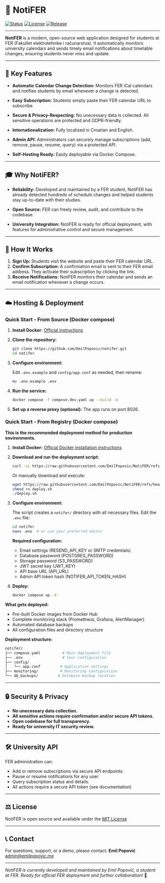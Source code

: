 # 📅 NotiFER

[![Status](https://img.shields.io/endpoint?url=https%3A%2F%2Fstatus.notifer.emilpopovic.me%2Fshield-badges%2Fstatus.json&style=flat)](https://status.notifer.emilpopovic.me)
[![License](https://img.shields.io/github/license/myolnyr/NotiFER)](https://github.com/myolnyr/NotiFER/blob/master/LICENSE)
[![Release](https://img.shields.io/github/v/release/myolnyr/NotiFER)](https://github.com/myolnyr/NotiFER/releases)

---

**NotiFER** is a modern, open-source web application designed for students at FER (Fakultet elektrotehnike i računarstva).
It automatically monitors university calendars and sends timely email notifications about timetable changes, ensuring students never miss and update.

---

## 🚀 Key Features

- **Automatic Calendar Change Detection:**
    Monitors FER iCal calendars and notifies students by email whenever a change is detected.

- **Easy Subscription:**
    Students simply paste their FER calendar URL to subscribe.

- **Secure & Privacy-Respecting:**
    No unecessary data is collected. All sensitive operations are protected and GDPR-friendly.

- **Internationalization:**
    Fully localized in Croatian and English.

- **Admin API:**
    Administrators can securely manage subscriptions (add, remove, pause, resume, query) via a protected API.

- **Self-Hosting Ready:**
    Easily deployable via Docker Compose.

---

## 🎓 Why NotiFER?

- **Reliability:**
    Developed and maintained by a FER student, NotiFER has already detected hundreds of schedule changes and helped students stay up-to-date with their studies.

- **Open Source:**
    FER can freely review, audit, and contribute to the codebase.

- **University Integration:**
    NotiFER is ready for official deployment, with features for administrative control and secure management.

---

## 🤔 How It Works

1. **Sign Up:**
    Students visit the website and paste their FER calendar URL.
2. **Confirm Subscription:**
    A confirmation email is sent to their FER email address. They activate their subscription by clicking the link.
3. **Receive Notifications:**
    NotiFER monitors their calendar and sends an email notification whenever a change occurs.

---

## ☁️ Hosting & Deployment

### Quick Start - From Source (Docker compose)

1. **Install Docker:**
    [Official instructions](https://docs.docker.com/engine/install/)

2. **Clone the repository:**

    ```bash
    git clone https://github.com/EmilPopovic/notifer.git
    cd notifer
    ```

3. **Configure environment:**

    Edit `.env.example` and `config/app.conf` as needed, then rename:

    ```bash
    mv .env.example .env
    ```

4. **Run the service:**

    ```bash
    docker compose -f compose.dev.yaml up --build -d
    ```

5. **Set up a reverse proxy (optional):**
    The app runs on port 8026.

### Quick Start - From Registry (Docker compose)

**This is the recommended deployment method for production environments.**

1. **Install Docker:**
    [Official Docker installation instructions](https://docs.docker.com/engine/install/)

2. **Download and run the deployment script:**

    ```bash
    curl -sL https://raw.githubusercontent.com/EmilPopovic/NotiFER/refs/heads/master/deploy.sh | bash
    ```

    Or manually download and execute:

    ```bash
    wget https://raw.githubusercontent.com/EmilPopovic/NotiFER/refs/heads/master/deploy.sh
    chmod +x deploy.sh
    ./deploy.sh
    ```

3. **Configure environment:**

    The script creates a `notifer/` directory with all necessary files. Edit the `.env` file:

    ```bash
    cd notifer
    nano .env  # or use your preferred editor
    ```

    **Required configuration:**
    - Email settings (RESEND_API_KEY or SMTP credentials)
    - Database password (POSTGRES_PASSWORD)
    - Storage password (S3_PASSWORD)  
    - JWT secret key (JWT_KEY)
    - API base URL (API_URL)
    - Admin API token hash (NOTIFER_API_TOKEN_HASH)

4. **Deploy:**

    ```bash
    docker compose up -d
    ```

**What gets deployed:**

- Pre-built Docker images from Docker Hub
- Complete monitoring stack (Prometheus, Grafana, AlertManager)
- Automated database backups
- All configuration files and directory structure

**Deployment structure:**

```bash
notifer/
├── compose.yaml          # Main deployment file
├── .env                  # Your configuration
├── config/
│   └── app.conf         # Application settings
├── monitoring/          # Monitoring configuration
└── db_backups/         # Database backup location
```

---

## 🔒 Security & Privacy

- **No unecessary data collection.**
- **All sensitive actions require confirmation and/or secure API tokens.**
- **Open codebase for full transparency.**
- **Ready for university IT security review.**

---

## 🛠️ University API

FER administration can:

- Add or remove subscriptions via secure API endpoints.
- Pause or resume notifications for any user.
- Query subscription status and details.
- All actions require a secure API token (see documentation)

---

## ⚖️ License

NotiFER is open source and available under the [MIT License](LICENSE)

---

## 📞 Contact

For questions, support, or a demo, please contact:
**Emil Popović**
<admin@emilpopovic.me>

---

_NotiFER is currently developed and maintained by Emil Popović, a student at FER. Ready for official FER deployment and further collaboration!_ 🦄
